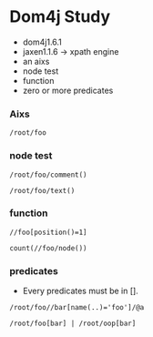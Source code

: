 Dom4j Study
==========
* dom4j1.6.1
* jaxen1.1.6 -> xpath engine 
* an aixs
* node test
* function
* zero or more predicates

### Aixs

`/root/foo`

### node test

`/root/foo/comment()`

`/root/foo/text()`

### function

`//foo[position()=1]`

`count(//foo/node())`

### predicates

* Every predicates must be in [].

`/root/foo//bar[name(..)='foo']/@a`

`/root/foo[bar] | /root/oop[bar]`



